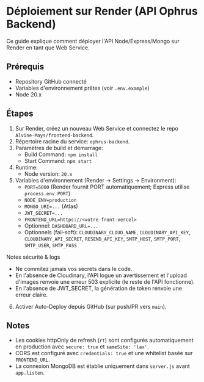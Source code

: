 # Déploiement sur Render (API Ophrus Backend)

Ce guide explique comment déployer l'API Node/Express/Mongo sur Render en tant que Web Service.

## Prérequis
- Repository GitHub connecté
- Variables d'environnement prêtes (voir `.env.example`)
- Node 20.x

## Étapes
1. Sur Render, créez un nouveau Web Service et connectez le repo `Alvine-Mays/frontend-backend`.
2. Répertoire racine du service: `ophrus-backend`.
3. Paramètres de build et démarrage:
   - Build Command: `npm install`
   - Start Command: `npm start`
4. Runtime:
   - Node version: `20.x`
5. Variables d'environnement (Render → Settings → Environment):
   - `PORT=5000` (Render fournit PORT automatiquement; Express utilise `process.env.PORT`)
   - `NODE_ENV=production`
   - `MONGO_URI=...` (Atlas)
   - `JWT_SECRET=...`
   - `FRONTEND_URL=https://<votre-front-vercel>`
   - Optionnel: `DASHBOARD_URL=...`
   - Optionnels (fail‑soft): `CLOUDINARY_CLOUD_NAME`, `CLOUDINARY_API_KEY`, `CLOUDINARY_API_SECRET`, `RESEND_API_KEY`, `SMTP_HOST`, `SMTP_PORT`, `SMTP_USER`, `SMTP_PASS`

Notes sécurité & logs
- Ne commitez jamais vos secrets dans le code.
- En l'absence de Cloudinary, l'API logue un avertissement et l'upload d'images renvoie une erreur 503 explicite (le reste de l'API fonctionne).
- En l'absence de JWT_SECRET, la génération de token renvoie une erreur claire.

6. Activer Auto-Deploy depuis GitHub (sur push/PR vers `main`).

## Notes
- Les cookies httpOnly de refresh (`rt`) sont configurés automatiquement en production avec `secure: true` et `sameSite: 'lax'`.
- CORS est configuré avec `credentials: true` et une whitelist basée sur `FRONTEND_URL`.
- La connexion MongoDB est établie uniquement dans `server.js` avant `app.listen`.

